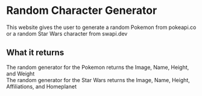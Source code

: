 # Random Character Generator

This website gives the user to generate a random Pokemon from pokeapi.co or a random Star Wars character from swapi.dev

## What it returns

The random generator for the Pokemon returns the Image, Name, Height, and Weight\
The random generator for the Star Wars returns the Image, Name, Height, Affiliations, and Homeplanet
